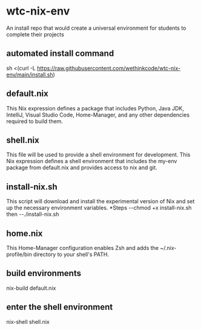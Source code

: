# wtc-nix-env

An install repo that would create a universal environment for students to complete their projects

## automated install command

sh <(curl -L https://raw.githubusercontent.com/wethinkcode/wtc-nix-env/main/install.sh)

## default.nix

This Nix expression defines a package that includes Python, Java JDK, IntelliJ, Visual Studio Code, Home-Manager, and any other dependencies required to build them.

## shell.nix

This file will be used to provide a shell environment for development.
This Nix expression defines a shell environment that includes the my-env package from default.nix and provides access to nix and git.

## install-nix.sh

This script will download and install the experimental version of Nix and set up the necessary environment variables.
\*Steps
--chmod +x install-nix.sh
then
--./install-nix.sh

## home.nix

This Home-Manager configuration enables Zsh and adds the ~/.nix-profile/bin directory to your shell's PATH.

## build environments

nix-build default.nix

## enter the shell environment

nix-shell shell.nix
